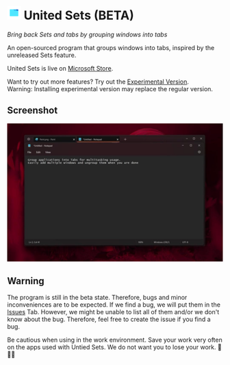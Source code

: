 # ![United Sets Icon](UnitedSets/Assets/Square44x44Logo.targetsize-32.png) United Sets (BETA)

*Bring back Sets and tabs by grouping windows into tabs*

An open-sourced program that groups windows into tabs, inspired by the unreleased Sets feature.

United Sets is live on [Microsoft Store](https://www.microsoft.com/store/apps/9N7CWZ3L5RWL).

Want to try out more features? Try out the [Experimental Version](https://www.microsoft.com/store/apps/9N9FR4ZZ6TQP).<br>Warning: Installing experimental version may replace the regular version.

## Screenshot

![Sample Screenshot of United Sets](ReadmeAssets/ss1.jpg)

## Warning

The program is still in the beta state. Therefore, bugs and minor inconveniences are to be expected.
If we find a bug, we will put them in the [Issues](https://github.com/FireCubeStudios/UnitedSets/issues) Tab.
However, we might be unable to list all of them and/or we don't know about the bug.
Therefore, feel free to create the issue if you find a bug.

Be cautious when using in the work environment. Save your work very often on the apps used with Untied Sets. We do not want you to lose your work. 🙏🙏🙏
